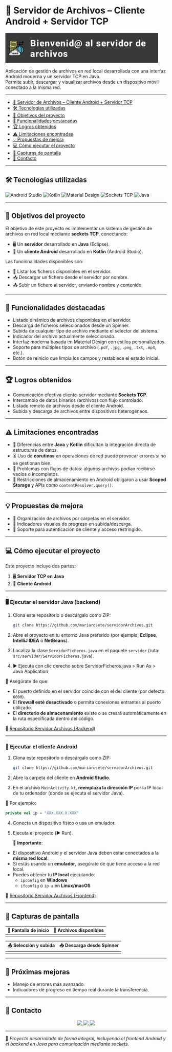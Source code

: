 # 📁 Servidor de Archivos – Cliente Android + Servidor TCP

![Banner Servidor](https://github.com/mariarosete/servidorArchivos/blob/main/bannerServidorArchivos.png?raw=true)

Aplicación de gestión de archivos en red local desarrollada con una interfaz Android moderna y un servidor TCP en Java.  
Permite subir, descargar y visualizar archivos desde un dispositivo móvil conectado a la misma red.

---

- [📁 Servidor de Archivos – Cliente Android + Servidor TCP](#-servidor-de-archivos--cliente-android--servidor-tcp)
- [🛠 Tecnologías utilizadas](#-tecnologías-utilizadas)
- [🎯 Objetivos del proyecto](#-objetivos-del-proyecto)
- [🚀 Funcionalidades destacadas](#-funcionalidades-destacadas)
- [🏆 Logros obtenidos](#-logros-obtenidos)
- [⚠️ Limitaciones encontradas](#️-limitaciones-encontradas)
- [💡 Propuestas de mejora](#-propuestas-de-mejora)
- [💻 Cómo ejecutar el proyecto](#-cómo-ejecutar-el-proyecto)
- [📸 Capturas de pantalla](#-capturas-de-pantalla)
- [📩 Contacto](#-contacto)

---

## 🛠 Tecnologías utilizadas

![Android Studio](https://img.shields.io/badge/Android_Studio-3DDC84?style=for-the-badge&logo=android-studio&logoColor=white)
![Kotlin](https://img.shields.io/badge/Kotlin-7F52FF?style=for-the-badge&logo=kotlin&logoColor=white)
![Material Design](https://img.shields.io/badge/Material%20Design-757575?style=for-the-badge&logo=material-design&logoColor=white)
![Sockets TCP](https://img.shields.io/badge/Sockets-TCP-blue?style=for-the-badge)
![Java](https://img.shields.io/badge/Java-ED8B00?style=for-the-badge&logo=java&logoColor=white)

---

## 🎯 Objetivos del proyecto

El objetivo de este proyecto es implementar un sistema de gestión de archivos en red local mediante **sockets TCP**, conectando:

- 🖥 Un **servidor** desarrollado en **Java** (Eclipse).
- 📱 Un **cliente Android** desarrollado en **Kotlin** (Android Studio).

Las funcionalidades disponibles son:

- 📄 Listar los ficheros disponibles en el servidor.
- 📥 Descargar un fichero desde el servidor por nombre.
- 📤 Subir un fichero al servidor, enviando nombre y contenido.

---
## 🚀 Funcionalidades destacadas

- Listado dinámico de archivos disponibles en el servidor.
- Descarga de ficheros seleccionados desde un Spinner.
- Subida de cualquier tipo de archivo mediante el selector del sistema.
- Indicador del archivo actualmente seleccionado.
- Interfaz moderna basada en Material Design con estilos personalizados.
- Soporte para múltiples tipos de archivo (`.pdf`, `.jpg`, `.png`, `.txt`, `.mp4`, etc.).
- Botón de reinicio que limpia los campos y restablece el estado inicial.

---

## 🏆 Logros obtenidos

- Comunicación efectiva cliente-servidor mediante **Sockets TCP**.
- Intercambio de datos binarios (archivos) con flujo controlado.
- Listado remoto de archivos desde el cliente Android.
- Subida y descarga de archivos entre dispositivos heterogéneos.

---

## ⚠️ Limitaciones encontradas

- 🔀 Diferencias entre **Java** y **Kotlin** dificultan la integración directa de estructuras de datos.
- ⏳ Uso de **corutinas** en operaciones de red puede provocar errores si no se gestionan bien.
- 📂 Problemas con flujos de datos: algunos archivos podían recibirse vacíos o incompletos.
- 📱 Restricciones de almacenamiento en Android obligaron a usar **Scoped Storage** y APIs como `contentResolver.query()`.

---

## 💡 Propuestas de mejora

- 📁 Organización de archivos por carpetas en el servidor.
- 📶 Indicadores visuales de progreso en subida/descarga.
- 🔐 Soporte para autenticación de cliente y acceso restringido.

---

## 💻 Cómo ejecutar el proyecto

Este proyecto incluye dos partes:  
1. 🖥 **Servidor TCP en Java**  
2. 📱 **Cliente Android**

---

### 🖥 Ejecutar el servidor Java (backend)

1. Clona este repositorio o descárgalo como ZIP:

   ```bash
   git clone https://github.com/mariarosete/servidorArchivos.git
   ```
   
2. Abre el proyecto en tu entorno Java preferido (por ejemplo, **Eclipse**, **IntelliJ IDEA** o **NetBeans**).
3. Localiza la clase `ServidorFicheros.java` en el paquete `servidor` (ruta: `src/servidor/ServidorFicheros.java`).
4. ▶️ Ejecuta con clic derecho sobre ServidorFicheros.java > Run As > Java Application

📌 Asegúrate de que:
- El puerto definido en el servidor coincide con el del cliente (por defecto: `6000`).
- El **firewall esté desactivado** o permita conexiones entrantes al puerto utilizado.
- El **directorio de almacenamiento** existe o se creará automáticamente en la ruta especificada dentro del código.

🔗 [Repositorio Servidor Archivos (Backend)](https://github.com/mariarosete/servidorArchivos/tree/main/back)

---

### 📱 Ejecutar el cliente Android

1. Clona este repositorio o descárgalo como ZIP:

   ```bash
   git clone https://github.com/mariarosete/servidorArchivos.git
   ```

2. Abre la carpeta del cliente en **Android Studio**.
3. En el archivo `MainActivity.kt`, **reemplaza la dirección IP** por la IP local de tu ordenador (donde se ejecuta el servidor Java).  

 📌 Por ejemplo:

   ```kotlin
   private val ip = "XXX.XXX.X.XXX"
   ```

4. Conecta un dispositivo físico o usa un emulador.
5. Ejecuta el proyecto (▶️ Run).

   📌 **Importante**:

- El dispositivo Android y el servidor Java deben estar conectados a la **misma red local**.
- Si estás usando un **emulador**, asegúrate de que tiene acceso a la red local.
- Puedes obtener tu **IP local** ejecutando:
  - `ipconfig` en **Windows**
  - `ifconfig` o `ip a` en **Linux/macOS**

 🔗 [Repositorio Servidor Archivos (Frontend)](https://github.com/mariarosete/servidorArchivos/tree/main/front)  

---

## 📸 Capturas de pantalla

| 🧾 Pantalla de inicio | 📁 Archivos disponibles |
| -------------------- | ---------------------- |
|                      |                        |

| 📤 Selección y subida | 📥 Descarga desde Spinner |
| -------------------- | ------------------------ |
|                      |                          |

---

## 🔮 Próximas mejoras

- Manejo de errores más avanzado.
- Indicadores de progreso en tiempo real durante la transferencia.

---

## 📩 Contacto

<p align="center">
  <a href="mailto:marlarosete89@gmail.com">
    <img src="https://img.shields.io/badge/Gmail-D14836?style=for-the-badge&logo=gmail&logoColor=white" />
  </a>
  <a href="https://linkedin.com/in/mariarosetesuarez">
    <img src="https://img.shields.io/badge/LinkedIn-0077B5?style=for-the-badge&logo=linkedin&logoColor=white" />
  </a>
  <a href="https://github.com/mariarosete">
    <img src="https://img.shields.io/badge/GitHub-100000?style=for-the-badge&logo=github&logoColor=white" />
  </a>
</p>

---

📌 *Proyecto desarrollado de forma integral, incluyendo el frontend Android y el backend en Java para comunicación mediante sockets.*